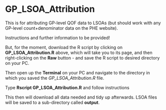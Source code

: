 # GP_LSOA_Attribution

 This is for attributing GP-level QOF data to LSOAs (but should work with any GP-level count+denominator data on the PHE website).

 Instructions and further information to be provided!

 But, for the moment, download the R script by clicking on **GP_LSOA_Attribution.R** above, which will take you to its page, and then right-clicking on the **Raw** button - and save the R script to desired directory on your PC.

Then open up the **Terminal** on your PC and navigate to the directory in which you saved the *GP_LSOA_Attribution.R* file.

Type **Rscript GP_LSOA_Attribution.R** and follow instructions

 This then will download all data needed and tidy up afterwards. LSOA files will be saved to a sub-directory called **output**.



